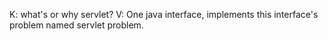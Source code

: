 K: what's or why servlet?
V: One java interface, implements this interface's problem named servlet problem.
